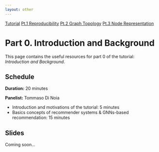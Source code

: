 ```yaml
---
layout: other
---
```


<div class="button-container">
    <a href="https://sisinflab.github.io/tutorial-gnns-recsys-log2023" class="button">Tutorial</a>
    <a href="https://sisinflab.github.io/tutorial-gnns-recsys-log2023/sections/reproducibility/" class="button">Pt.1 Reproducibility</a>
    <a href="https://sisinflab.github.io/tutorial-gnns-recsys-log2023/sections/graph_topology/" class="button">Pt.2 Graph Topology</a>
    <a href="https://sisinflab.github.io/tutorial-gnns-recsys-log2023/sections/node_representation/" class="button">Pt.3 Node Representation</a>
</div>

# Part 0. Introduction and Background

This page contains the useful resources for part 0 of the tutorial: _Introduction and Background_.

## Schedule
**Duration:** 20 minutes

**Panelist:** Tommaso Di Noia

- Introduction and motivations of the tutorial: 5 minutes
- Basics concepts of recommender systems & GNNs-based recommendation: 15 minutes

## Slides
Coming soon...
